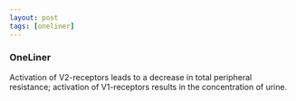 ```yaml
---
layout: post
tags: [oneliner]
---
```



### OneLiner

Activation of V2-receptors leads to a decrease in total peripheral resistance; activation of V1-receptors results in the concentration of urine.
